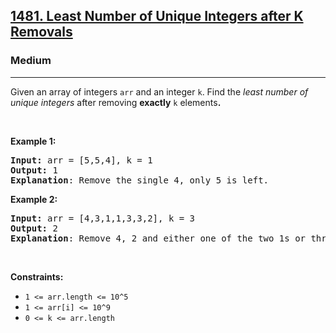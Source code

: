<h2><a href="https://leetcode.com/problems/least-number-of-unique-integers-after-k-removals/">1481. Least Number of Unique Integers after K Removals</a></h2><h3>Medium</h3><hr><div style="user-select: auto;"><p style="user-select: auto;">Given an array of integers&nbsp;<code style="user-select: auto;">arr</code>&nbsp;and an integer <code style="user-select: auto;">k</code>.&nbsp;Find the <em style="user-select: auto;">least number of unique integers</em>&nbsp;after removing <strong style="user-select: auto;">exactly</strong> <code style="user-select: auto;">k</code> elements<b style="user-select: auto;">.</b></p>

<ol style="user-select: auto;">
</ol>

<p style="user-select: auto;">&nbsp;</p>
<p style="user-select: auto;"><strong style="user-select: auto;">Example 1:</strong></p>

<pre style="user-select: auto;"><strong style="user-select: auto;">Input: </strong>arr = [5,5,4], k = 1
<strong style="user-select: auto;">Output: </strong>1
<strong style="user-select: auto;">Explanation</strong>: Remove the single 4, only 5 is left.
</pre>
<strong style="user-select: auto;">Example 2:</strong>

<pre style="user-select: auto;"><strong style="user-select: auto;">Input: </strong>arr = [4,3,1,1,3,3,2], k = 3
<strong style="user-select: auto;">Output: </strong>2
<strong style="user-select: auto;">Explanation</strong>: Remove 4, 2 and either one of the two 1s or three 3s. 1 and 3 will be left.</pre>

<p style="user-select: auto;">&nbsp;</p>
<p style="user-select: auto;"><strong style="user-select: auto;">Constraints:</strong></p>

<ul style="user-select: auto;">
	<li style="user-select: auto;"><code style="user-select: auto;">1 &lt;= arr.length&nbsp;&lt;= 10^5</code></li>
	<li style="user-select: auto;"><code style="user-select: auto;">1 &lt;= arr[i] &lt;= 10^9</code></li>
	<li style="user-select: auto;"><code style="user-select: auto;">0 &lt;= k&nbsp;&lt;= arr.length</code></li>
</ul></div>